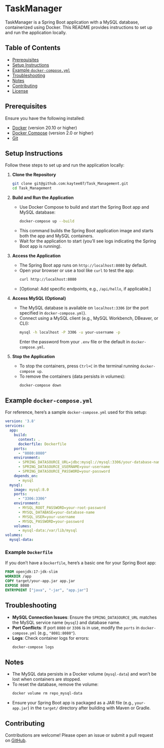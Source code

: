 # TaskManager

TaskManager is a Spring Boot application with a MySQL database, containerized using Docker. This README provides instructions to set up and run the application locally.

## Table of Contents

- [Prerequisites](#prerequisites)
- [Setup Instructions](#setup-instructions)
- [Example `docker-compose.yml`](#example-docker-composeyml)
- [Troubleshooting](#troubleshooting)
- [Notes](#notes)
- [Contributing](#contributing)
- [License](#license)

## Prerequisites

Ensure you have the following installed:
- [Docker](https://docs.docker.com/get-docker/) (version 20.10 or higher)
- [Docker Compose](https://docs.docker.com/compose/install/) (version 2.0 or higher)
- [Git](https://git-scm.com/downloads)

## Setup Instructions

Follow these steps to set up and run the application locally:

1. **Clone the Repository**
   ```bash
   git clone git@github.com:kaytee07/Task_Management.git
   cd Task_Management
   ```


2. **Build and Run the Application**
    - Use Docker Compose to build and start the Spring Boot app and MySQL database:
      ```bash
      docker-compose up --build
      ```
    - This command builds the Spring Boot application image and starts both the app and MySQL containers.
    - Wait for the application to start (you’ll see logs indicating the Spring Boot app is running).

3. **Access the Application**
    - The Spring Boot app runs on `http://localhost:8080` by default.
    - Open your browser or use a tool like `curl` to test the app:
      ```bash
      curl http://localhost:8080
      ```
    - [Optional: Add specific endpoints, e.g., `/api/hello`, if applicable.]

4. **Access MySQL (Optional)**
    - The MySQL database is available on `localhost:3306` (or the port specified in `docker-compose.yml`).
    - Connect using a MySQL client (e.g., MySQL Workbench, DBeaver, or CLI):
      ```bash
      mysql -h localhost -P 3306 -u your-username -p
      ```
      Enter the password from your `.env` file or the default in `docker-compose.yml`.

5. **Stop the Application**
    - To stop the containers, press `Ctrl+C` in the terminal running `docker-compose up`.
    - To remove the containers (data persists in volumes):
      ```bash
      docker-compose down
      ```

## Example `docker-compose.yml`

For reference, here’s a sample `docker-compose.yml` used for this setup:

```yaml
version: '3.8'
services:
  app:
    build:
      context: .
      dockerfile: Dockerfile
    ports:
      - "8080:8080"
    environment:
      - SPRING_DATASOURCE_URL=jdbc:mysql://mysql:3306/your-database-name
      - SPRING_DATASOURCE_USERNAME=your-username
      - SPRING_DATASOURCE_PASSWORD=your-password
    depends_on:
      - mysql
  mysql:
    image: mysql:8.0
    ports:
      - "3306:3306"
    environment:
      - MYSQL_ROOT_PASSWORD=your-root-password
      - MYSQL_DATABASE=your-database-name
      - MYSQL_USER=your-username
      - MYSQL_PASSWORD=your-password
    volumes:
      - mysql-data:/var/lib/mysql
volumes:
  mysql-data:
```

### Example `Dockerfile`

If you don’t have a `Dockerfile`, here’s a basic one for your Spring Boot app:

```dockerfile
FROM openjdk:17-jdk-slim
WORKDIR /app
COPY target/your-app.jar app.jar
EXPOSE 8080
ENTRYPOINT ["java", "-jar", "app.jar"]
```

## Troubleshooting

- **MySQL Connection Issues**: Ensure the `SPRING_DATASOURCE_URL` matches the MySQL service name (`mysql`) and database name.
- **Port Conflicts**: If port `8080` or `3306` is in use, modify the `ports` in `docker-compose.yml` (e.g., `"8081:8080"`).
- **Logs**: Check container logs for errors:
  ```bash
  docker-compose logs
  ```

## Notes

- The MySQL data persists in a Docker volume (`mysql-data`) and won’t be lost when containers are stopped.
- To reset the database, remove the volume:
  ```bash
  docker volume rm repo_mysql-data
  ```
- Ensure your Spring Boot app is packaged as a JAR file (e.g., `your-app.jar`) in the `target/` directory after building with Maven or Gradle.

## Contributing

Contributions are welcome! Please open an issue or submit a pull request on [GitHub](https://github.com/your-username/your-repo).